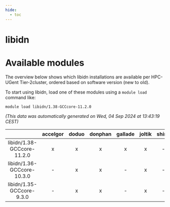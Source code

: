 ```yaml
---
hide:
  - toc
---
```


libidn
======

# Available modules


The overview below shows which libidn installations are available per HPC-UGent Tier-2cluster, ordered based on software version (new to old).

To start using libidn, load one of these modules using a `module load` command like:

```shell
module load libidn/1.38-GCCcore-11.2.0
```

*(This data was automatically generated on Wed, 04 Sep 2024 at 13:43:19 CEST)*  

| |accelgor|doduo|donphan|gallade|joltik|shinx|skitty|
| :---: | :---: | :---: | :---: | :---: | :---: | :---: | :---: |
|libidn/1.38-GCCcore-11.2.0|x|x|x|x|x|-|x|
|libidn/1.36-GCCcore-10.3.0|-|x|x|-|x|-|x|
|libidn/1.35-GCCcore-9.3.0|-|x|x|-|x|-|x|
